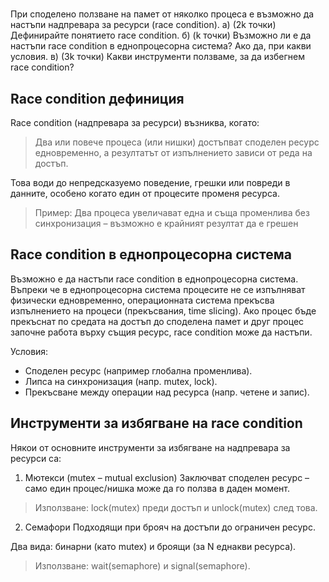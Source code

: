 #
При споделено ползване на памет от няколко процеса е възможно да настъпи надпревара
за ресурси (race condition).
а) (2k точки) Дефинирайте понятието race condition.
б) (k точки) Възможно ли е да настъпи race condition в еднопроцесорна система? Ако да, при какви
условия.
в) (3k точки) Какви инструменти ползваме, за да избегнем race condition?

## Race condition дефиниция
Race condition (надпревара за ресурси) възниква, когато:
> Два или повече процеса (или нишки) достъпват споделен ресурс едновременно, а резултатът от изпълнението зависи от реда на достъп.

Това води до непредсказуемо поведение, грешки или повреди в данните, особено когато един от процесите променя ресурса.

> Пример: Два процеса увеличават една и съща променлива без синхронизация – възможно е крайният резултат да е грешен

## Race condition в еднопроцесорна система
Възможно е да настъпи race condition в еднопроцесорна система. 
Въпреки че в еднопроцесорна система процесите не се изпълняват физически едновременно, операционната система прекъсва изпълнението на процеси (прекъсвания, time slicing). Ако процес бъде прекъснат по средата на достъп до споделена памет и друг процес започне работа върху същия ресурс, race condition може да настъпи.

Условия:
* Споделен ресурс (например глобална променлива).
* Липса на синхронизация (напр. mutex, lock).
* Прекъсване между операции над ресурса (напр. четене и запис).

## Инструменти за избягване на race condition
Някои от основните инструменти за избягване на надпревара за ресурси са:
1. Мютекси (mutex – mutual exclusion)
Заключват споделен ресурс – само един процес/нишка може да го ползва в даден момент.

> Използване: lock(mutex) преди достъп и unlock(mutex) след това.

2. Семафори
Подходящи при брояч на достъпи до ограничен ресурс.

Два вида: бинарни (като mutex) и броящи (за N еднакви ресурса).

> Използване: wait(semaphore) и signal(semaphore).
